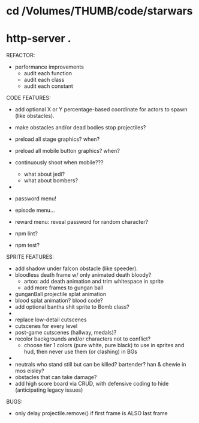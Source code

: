 # cd /Volumes/THUMB/code/starwars
# http-server .

REFACTOR:
* performance improvements
  * audit each function
  * audit each class
  * audit each constant

CODE FEATURES:
* add optional X or Y percentage-based coordinate for actors to spawn (like obstacles).
* make obstacles and/or dead bodies stop projectiles?
* preload all stage graphics? when?
* preload all mobile button graphics? when?
* continuously shoot when mobile???
  * what about jedi?
  * what about bombers?

*
* password menu!
* episode menu...
* reward menu: reveal password for random character?
* npm lint?
* npm test?

SPRITE FEATURES:
* add shadow under falcon obstacle (like speeder).
* bloodless death frame w/ only animated death bloody?
  * artoo: add death animation and trim whitespace in sprite
  * add more frames to gungan ball
* gunganBall projectile splat animation
* blood splat animation? blood code?
* add optional bantha shit sprite to Bomb class?
*
* replace low-detail cutscenes
* cutscenes for every level
* post-game cutscenes (hallway, medals)?
* recolor backgrounds and/or characters not to conflict?
  * choose tier 1 colors (pure white, pure black) to use in sprites and hud, then never use them (or clashing) in BGs
*
* neutrals who stand still but can be killed? bartender? han & chewie in mos eisley?
* obstacles that can take damage?
* add high score board via CRUD, with defensive coding to hide (anticipating legacy issues)

BUGS:
* only delay projectile.remove() if first frame is ALSO last frame
